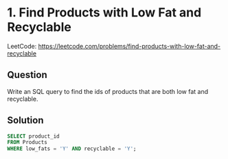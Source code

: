 # 1. Find Products with Low Fat and Recyclable

LeetCode: https://leetcode.com/problems/find-products-with-low-fat-and-recyclable

## Question

Write an SQL query to find the ids of products that are both low fat and recyclable.

## Solution

```sql
SELECT product_id
FROM Products
WHERE low_fats = 'Y' AND recyclable = 'Y';
